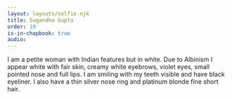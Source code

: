 ```yaml
---
layout: layouts/selfie.njk
title: Sugandha Gupta
order: 19
is-in-chapbook: true
audio: 
---
```

I am a petite woman with Indian features but in white. Due to Albinism I appear white with fair skin, creamy white eyebrows, violet eyes, small pointed nose and full lips. I am smiling with my teeth visible and have black eyeliner. I also have a thin silver nose ring and platinum blonde fine short hair.
